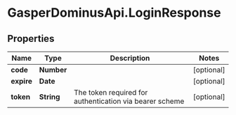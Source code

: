 # GasperDominusApi.LoginResponse

## Properties

Name | Type | Description | Notes
------------ | ------------- | ------------- | -------------
**code** | **Number** |  | [optional] 
**expire** | **Date** |  | [optional] 
**token** | **String** | The token required for authentication via bearer scheme | [optional] 


